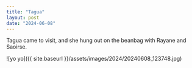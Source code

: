```yaml
---
title: "Tagua"
layout: post
date: "2024-06-08"
---
```


Tagua came to visit, and she hung out on the beanbag with Rayane and Saoirse.

![yo yo]({{ site.baseurl }}/assets/images/2024/20240608_123748.jpg)
